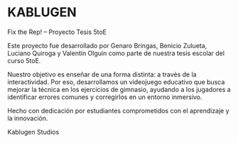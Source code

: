 # KABLUGEN
Fix the Rep! – Proyecto Tesis 5toE

Este proyecto fue desarrollado por Genaro Bringas, Benicio Zulueta, Luciano Quiroga y Valentín Olguín como parte de nuestra tesis escolar del curso 5toE.

Nuestro objetivo es enseñar de una forma distinta: a través de la interactividad. Por eso, desarrollamos un videojuego educativo que busca mejorar la técnica en los ejercicios de gimnasio, ayudando a los jugadores a identificar errores comunes y corregirlos en un entorno inmersivo.

Hecho con dedicación por estudiantes comprometidos con el aprendizaje y la innovación.

Kablugen Studios
